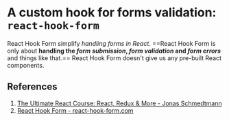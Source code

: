 # A custom hook for forms validation: `react-hook-form`

React Hook Form simplify _handling forms in React_. ==React Hook Form is only about **handling the _form submission_, _form validation_ and _form errors_** and things like that.== React Hook Form doesn't give us any pre-built React components.

## References

1. [The Ultimate React Course: React, Redux & More - Jonas Schmedtmann](https://www.udemy.com/course/the-ultimate-react-course/)
1. [React Hook Form - react-hook-form.com](https://www.react-hook-form.com/get-started/)